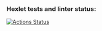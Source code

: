 ### Hexlet tests and linter status:
[![Actions Status](https://github.com/eugenenazirov/python-project-lvl2/workflows/hexlet-check/badge.svg)](https://github.com/eugenenazirov/python-project-lvl2/actions)